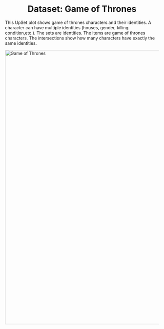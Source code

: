 <!DOCTYPE html>
<html>
<head>
    <style>
        .image-container {
            display: flex;
            justify-content: center;
        }
    </style>
</head>
<body>

<h1 style="text-align: center;">Dataset: Game of Thrones</h1>

This UpSet plot shows game of thrones characters and their identities. A character can have multiple identities (houses, gender, killing condition,etc.). The sets are identities. The items are game of thrones characters. The intersections show how many characters have exactly the same identities.

<div class="image-container">
    <img src="./assets/VO2.png" alt="Game of Thrones" width="515" height="900"/>
</div>

</body>
</html>
